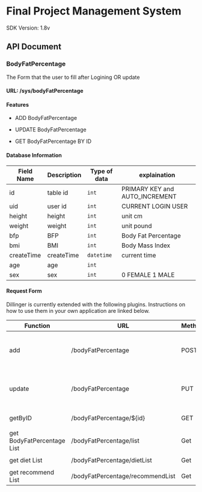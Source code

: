 # Final Project Management System

SDK Version: 1.8v

## API Document

### BodyFatPercentage
The Form that the user to fill after Logining OR update
#### URL: /sys/bodyFatPercentage

#### Features
- ADD BodyFatPercentage 

- UPDATE BodyFatPercentage

- GET BodyFatPercentage BY ID

#### Database Information
|Field Name| Description|Type of data|explaination
|-| ------ |-|-|
|id|table id|```int```|PRIMARY KEY and AUTO_INCREMENT
|uid|user id|```int```| CURRENT LOGIN USER
|height|height|```int```|unit cm
|weight|weight|```int```|unit pound
|bfp|BFP|```int```|Body Fat Percentage
|bmi|BMI|```int```|Body Mass Index
|createTime|createTime|```datetime```|current time
|age|age|```int```|
|sex|sex|```int```| 0 FEMALE  1 MALE
#### Request Form

Dillinger is currently extended with the following plugins.
Instructions on how to use them in your own application are linked below.

|Function| URL | Method | Parameter | Respond |Explaination
|-| ------ | --- |----|-----|-|
|add| /bodyFatPercentage | POST|```{"uid":3, "height": 7, "weight": 100, "bfp": 10, "bmi":30, "age": 23, "sex": 0}```|```{"code":20000,"message":"Add Success!","data":{"id":1,"uid":3,"height":7,"weight":100,"bfp":10,"bmi":30,"createTime":null,"age":23,"sex":0}}```||
|update|/bodyFatPercentage | PUT |```{"id":3,"uid":3, "height": 7, "weight": 100, "bfp": 10, "bmi":30, "age": 23, "sex": 0}```|```{"code":20000,"message":"Update Success!","data":null}```|Must include "id"|
| getByID | /bodyFatPercentage/${id} |GET|id|```{"code":20000,"message":"success","data":{"id":1,"uid":3,"height":7,"weight":100,"bfp":10,"bmi":30,"createTime":[2023,9,9,15,17,14],"age":23,"sex":0}```
|get BodyFatPercentage List|/bodyFatPercentage/list|Get|uid, pageNo, pageSize|pageNo default 1, pageSize default 10
|get diet List|/bodyFatPercentage/dietList|Get|uid|uid user id|```{"code":20000,"message":"success","data":{"recommendList":[{"id":3,"uid":1,"height":6,"weight":200,"bfp":20,"bmi":40,"age":33,"sex":1,"recipe":"11111","workType":1,"isVegetarian":0,"allergens":0,"disease":0,"goalType":0,"score":50,"username":"admin"}]}} ```
|get recommend List|/bodyFatPercentage/recommendList|Get|username|current user name|```recommend by json ```
